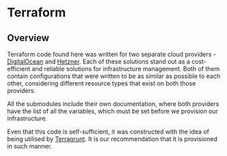 # Terraform

## Overview

Terraform code found here was written for two separate cloud providers - [DigitalOcean](https://www.digitalocean.com/) and [Hetzner](https://www.hetzner.com/). Each of these solutions stand out as a cost-efficient and reliable solutions for infrastructure management. Both of them contain configurations that were written to be as similar as possible to each other, considering different resource types that exist on both those providers.  

All the submodules include their own documentation, where both providers have the list of all the variables, which must be set before we provision our infrastructure.

Even that this code is self-sufficient, it was constructed with the idea of being utilised by [Terragrunt](terragrunt/). It is our recommendation that it is provisioned in such manner.
